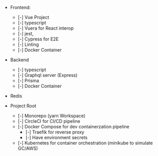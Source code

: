- Frontend:
  - [-] Vue Project
  - [-] typescript
  - [-] Vuera for React interop
  - [-] jest,
  - [-] Cypress for E2E
  - [-] Linting
  - [-] Docker Container

- Backend
  - [-] typescript
  - [-] Graphql server (Express)
  - [-] Prisma
  - [-] Docker Container

- Redis

- Project Root
  - [-] Monorepo (yarn Workspace)
  - [-] CircleCI for CI/CD pipeline
  - [-] Docker Compose for dev containerzation pipeline
    - [-] Traefik for reverse proxy
    - [-] Have environment secrets
  - [-] Kubernetes for container orchestration (minikube to simulate GC/AWS)

